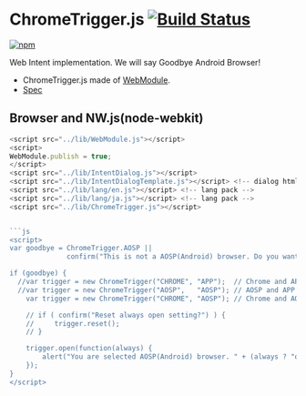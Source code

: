 # ChromeTrigger.js [![Build Status](https://travis-ci.org/uupaa/ChromeTrigger.js.svg)](https://travis-ci.org/uupaa/ChromeTrigger.js)

[![npm](https://nodei.co/npm/uupaa.chrometrigger.js.svg?downloads=true&stars=true)](https://nodei.co/npm/uupaa.chrometrigger.js/)

Web Intent implementation. We will say Goodbye Android Browser!

- ChromeTrigger.js made of [WebModule](https://github.com/uupaa/WebModule).
- [Spec](https://github.com/uupaa/ChromeTrigger.js/wiki/ChromeTrigger)

## Browser and NW.js(node-webkit)

```js
<script src="../lib/WebModule.js"></script>
<script>
WebModule.publish = true;
</script>
<script src="../lib/IntentDialog.js"></script>
<script src="../lib/IntentDialogTemplate.js"></script> <!-- dialog html fragment -->
<script src="../lib/lang/en.js"></script> <!-- lang pack -->
<script src="../lib/lang/ja.js"></script> <!-- lang pack -->
<script src="../lib/ChromeTrigger.js"></script>


```js
<script>
var goodbye = ChromeTrigger.AOSP ||
              confirm("This is not a AOSP(Android) browser. Do you want to simulate that?");

if (goodbye) {
  //var trigger = new ChromeTrigger("CHROME", "APP");  // Chrome and APP
  //var trigger = new ChromeTrigger("AOSP",   "AOSP"); // AOSP and APP
    var trigger = new ChromeTrigger("CHROME", "AOSP"); // Chrome and AOSP

    // if ( confirm("Reset always open setting?") ) {
    //     trigger.reset();
    // }

    trigger.open(function(always) {
        alert("You are selected AOSP(Android) browser. " + (always ? "open always" : "open once"));
    });
}
</script>
```

